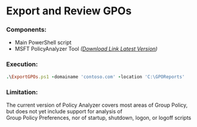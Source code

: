 # Export and Review GPOs

### Components:

- Main PowerShell script
- MSFT PolicyAnalyzer Tool *(<a href="https://www.microsoft.com/en-us/download/details.aspx?id=55319" target="_blank">Download Link Latest Version</a>)*

### Execution:

```ruby
.\ExportGPOs.ps1 -domainame 'contoso.com' -location 'C:\GPOReports'
```

### Limitation:
The current version of Policy Analyzer covers most areas of Group Policy, but does not yet include support for analysis of  
Group Policy Preferences, nor of startup, shutdown, logon, or logoff scripts
